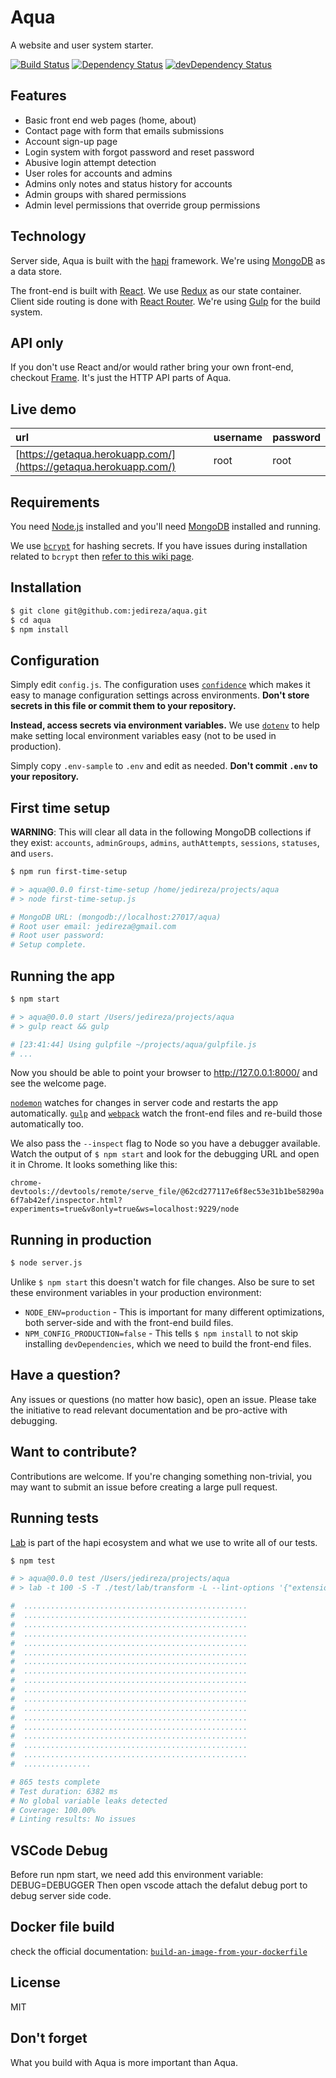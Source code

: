 # Aqua

A website and user system starter.

[![Build Status](https://travis-ci.org/jedireza/aqua.svg?branch=master)](https://travis-ci.org/jedireza/aqua)
[![Dependency Status](https://david-dm.org/jedireza/aqua.svg?style=flat)](https://david-dm.org/jedireza/aqua)
[![devDependency Status](https://david-dm.org/jedireza/aqua/dev-status.svg?style=flat)](https://david-dm.org/jedireza/aqua#info=devDependencies)


## Features

 - Basic front end web pages (home, about)
 - Contact page with form that emails submissions
 - Account sign-up page
 - Login system with forgot password and reset password
 - Abusive login attempt detection
 - User roles for accounts and admins
 - Admins only notes and status history for accounts
 - Admin groups with shared permissions
 - Admin level permissions that override group permissions


## Technology

Server side, Aqua is built with the [hapi](https://hapijs.com/) framework.
We're using [MongoDB](http://www.mongodb.org/) as a data store.

The front-end is built with [React](https://github.com/facebook/react). We use
[Redux](https://github.com/reactjs/redux) as our state container. Client side
routing is done with [React Router](https://github.com/reactjs/react-router).
We're using [Gulp](http://gulpjs.com/) for the build system.


## API only

If you don't use React and/or would rather bring your own front-end, checkout
[Frame](https://github.com/jedireza/frame). It's just the HTTP API parts of Aqua.


## Live demo

| url                                                              | username | password |
|:---------------------------------------------------------------- |:-------- |:-------- |
| [https://getaqua.herokuapp.com/](https://getaqua.herokuapp.com/) | root     | root     |


## Requirements

You need [Node.js](http://nodejs.org/download/) installed and you'll need
[MongoDB](http://www.mongodb.org/downloads) installed and running.

We use [`bcrypt`](https://github.com/ncb000gt/node.bcrypt.js) for hashing
secrets. If you have issues during installation related to `bcrypt` then [refer
to this wiki
page](https://github.com/jedireza/aqua/wiki/bcrypt-Installation-Trouble).


## Installation

```bash
$ git clone git@github.com:jedireza/aqua.git
$ cd aqua
$ npm install
```


## Configuration

Simply edit `config.js`. The configuration uses
[`confidence`](https://github.com/hapijs/confidence) which makes it easy to
manage configuration settings across environments. __Don't store secrets in
this file or commit them to your repository.__

__Instead, access secrets via environment variables.__ We use
[`dotenv`](https://github.com/motdotla/dotenv) to help make setting local
environment variables easy (not to be used in production).

Simply copy `.env-sample` to `.env` and edit as needed. __Don't commit `.env`
to your repository.__


## First time setup

__WARNING__: This will clear all data in the following MongoDB collections if
they exist: `accounts`, `adminGroups`, `admins`, `authAttempts`, `sessions`,
`statuses`, and `users`.

```bash
$ npm run first-time-setup

# > aqua@0.0.0 first-time-setup /home/jedireza/projects/aqua
# > node first-time-setup.js

# MongoDB URL: (mongodb://localhost:27017/aqua)
# Root user email: jedireza@gmail.com
# Root user password:
# Setup complete.
```


## Running the app

```bash
$ npm start

# > aqua@0.0.0 start /Users/jedireza/projects/aqua
# > gulp react && gulp

# [23:41:44] Using gulpfile ~/projects/aqua/gulpfile.js
# ...
```

Now you should be able to point your browser to http://127.0.0.1:8000/ and see
the welcome page.

[`nodemon`](https://github.com/remy/nodemon) watches for changes in server code
and restarts the app automatically. [`gulp`](https://github.com/gulpjs/gulp) and
[`webpack`](https://github.com/webpack/webpack) watch the front-end files and
re-build those automatically too.

We also pass the `--inspect` flag to Node so you have a debugger available.
Watch the output of `$ npm start` and look for the debugging URL and open it in
Chrome. It looks something like this:

`chrome-devtools://devtools/remote/serve_file/@62cd277117e6f8ec53e31b1be58290a6f7ab42ef/inspector.html?experiments=true&v8only=true&ws=localhost:9229/node`


## Running in production

```bash
$ node server.js
```

Unlike `$ npm start` this doesn't watch for file changes. Also be sure to set
these environment variables in your production environment:

 - `NODE_ENV=production` - This is important for many different optimizations,
   both server-side and with the front-end build files.
 - `NPM_CONFIG_PRODUCTION=false` - This tells `$ npm install` to not skip
   installing `devDependencies`, which we need to build the front-end files.


## Have a question?

Any issues or questions (no matter how basic), open an issue. Please take the
initiative to read relevant documentation and be pro-active with debugging.


## Want to contribute?

Contributions are welcome. If you're changing something non-trivial, you may
want to submit an issue before creating a large pull request.


## Running tests

[Lab](https://github.com/hapijs/lab) is part of the hapi ecosystem and what we
use to write all of our tests.

```bash
$ npm test

# > aqua@0.0.0 test /Users/jedireza/projects/aqua
# > lab -t 100 -S -T ./test/lab/transform -L --lint-options '{"extensions":[".js",".jsx"]}' ./test/lab/client-before.js ./test/client/ ./test/lab/client-after.js ./test/server/ ./test/lab/server-after.js ./test/misc/

#  ..................................................
#  ..................................................
#  ..................................................
#  ..................................................
#  ..................................................
#  ..................................................
#  ..................................................
#  ..................................................
#  ..................................................
#  ..................................................
#  ..................................................
#  ..................................................
#  ..................................................
#  ..................................................
#  ..................................................
#  ..................................................
#  ..................................................
#  ...............

# 865 tests complete
# Test duration: 6382 ms
# No global variable leaks detected
# Coverage: 100.00%
# Linting results: No issues
```

## VSCode Debug
Before run npm start, we need add this environment variable: DEBUG=DEBUGGER 
Then open vscode attach the defalut debug port to debug server side code.

## Docker file build
check the official documentation: [`build-an-image-from-your-dockerfile`](https://docs.docker.com/engine/getstarted/step_four/#/step-2-build-an-image-from-your-dockerfile)

## License

MIT


## Don't forget

What you build with Aqua is more important than Aqua.
